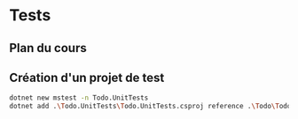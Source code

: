 # Tests

## Plan du cours



## Création d'un projet de test

```bash
dotnet new mstest -n Todo.UnitTests
dotnet add .\Todo.UnitTests\Todo.UnitTests.csproj reference .\Todo\Todo.csproj
```